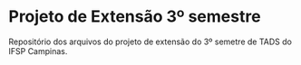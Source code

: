 # Projeto de Extensão 3º semestre
Repositório dos arquivos do projeto de extensão do 3º semetre de TADS do IFSP Campinas.
